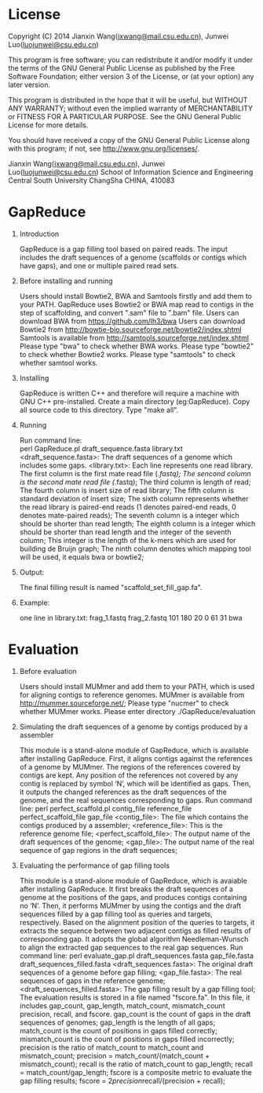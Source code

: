 License
=========

Copyright (C) 2014 Jianxin Wang(jxwang@mail.csu.edu.cn), Junwei Luo(luojunwei@csu.edu.cn)

This program is free software; you can redistribute it and/or
modify it under the terms of the GNU General Public License
as published by the Free Software Foundation; either version 3
of the License, or (at your option) any later version.

This program is distributed in the hope that it will be useful,
but WITHOUT ANY WARRANTY; without even the implied warranty of
MERCHANTABILITY or FITNESS FOR A PARTICULAR PURPOSE.  See the
GNU General Public License for more details.

You should have received a copy of the GNU General Public License
along with this program; if not, see <http://www.gnu.org/licenses/>.

Jianxin Wang(jxwang@mail.csu.edu.cn), Junwei Luo(luojunwei@csu.edu.cn)
School of Information Science and Engineering
Central South University
ChangSha
CHINA, 410083


GapReduce
=================
1) Introduction

	GapReduce is a gap filling tool based on paired reads.
	The input includes the draft sequences of a genome (scaffolds or contigs which have gaps), and one or multiple paired read sets. 

2) Before installing and running
	
	Users should install Bowtie2, BWA and Samtools firstly and add them to your PATH. GapReduce uses Bowtie2 or BWA map read to contigs in the step of scaffolding, and convert ".sam" file to ".bam" file. 
	Users can download BWA from https://github.com/lh3/bwa
	Users can download Bowtie2 from http://bowtie-bio.sourceforge.net/bowtie2/index.shtml 
	Samtools is available from http://samtools.sourceforge.net/index.shtml
	Please type "bwa" to check whether BWA works.
	Please type "bowtie2" to check whether Bowtie2 works.
	Please type "samtools" to check whether samtool works.

3) Installing

	GapReduce is written C++ and therefore will require a machine with GNU C++ pre-installed.
	Create a main directory (eg:GapReduce). Copy all source code to this directory.
	Type "make all".

4) Running

	Run command line:  
	perl GapReduce.pl draft_sequence.fasta library.txt 
	<draft_sequence.fasta>:
		The draft sequences of a genome which includes some gaps.
	<library.txt>:
		Each line represents one read library.
		The first column is the first mate read file (*.fastq);
		The sencond column is the second mate read file (*.fastq);
		The third column is length of read;
		The fourth column is insert size of read library;
		The fifth column is standard deviation of insert size;
		The sixth column represents whether the read library is paired-end reads (1 denotes paired-end reads, 0 denotes mate-paired reads);
		The seventh column is a integer which should be shorter than read length;
		The eighth column is a integer which should be shorter than read length and the integer of the seventh column; This integer is the length of the k-mers which are used for building de Bruijn graph; 
		The ninth column denotes which mapping tool will be used, it equals bwa or bowtie2;

4) Output:

	The final filling result is named "scaffold_set_fill_gap.fa".

5) Example:

	one line in library.txt:
	frag_1.fastq frag_2.fastq 101 180 20 0 61 31 bwa

Evaluation
=================
1) Before evaluation

	Users should install MUMmer and add them to your PATH, which is used for aligning contigs to reference genomes.
	MUMmer is available from http://mummer.sourceforge.net/;
	Please type "nucmer" to check whether MUMmer works.
	Please enter directory ./GapReduce/evaluation

2) Simulating the draft sequences of a genome by contigs produced by a assembler

	This module is a stand-alone module of GapReduce, which is available after installing GapReduce.
	First, it aligns contigs against the references of a genome by MUMmer. The regions of the references covered by contigs are kept. Any position of the references not covered by any contig is replaced by symbol ‘N’, which will be identified as gaps. Then, it outputs the changed references as the draft sequences of the genome, and the real sequences corresponding to gaps. 
	Run command line:
		perl perfect_scaffold.pl contig_file reference_file perfect_scaffold_file gap_file
		<contig_file>:
			The file which contains the contigs produced by a assembler;
		<reference_file>:
			This is the reference genome file;
		<perfect_scaffold_file>:
			The output name of the draft sequences of the genome;
		<gap_file>:
			The output name of the real sequence of gap regions in the draft sequences;

3) Evaluating the performance of gap filling tools

	This module is a stand-alone module of GapReduce, which is avaiable after installing GapReduce.
	It first breaks the draft sequences of a genome at the positions of the gaps, and produces contigs containing no ‘N’. Then, it performs MUMmer by using the contigs and the draft sequences filled by a gap filling tool as queries and targets, respectively. Based on the alignment position of the queries to targets, it extracts the sequence between two adjacent contigs as filled results of corresponding gap. It adopts the global algorithm Needleman-Wunsch to align the extracted gap sequences to the real gap sequences.
	Run command line:
		perl evaluate_gap.pl draft_sequences.fasta gap_file.fasta draft_sequences_filled.fasta
		<draft_sequences.fasta>:
			The original draft sequences of a genome before gap filling;
		<gap_file.fasta>:
			The real sequences of gaps in the reference genome;
		<draft_sequences_filled.fasta>:
			The gap filling result by a gap filling tool;
	The evaluation results is stored in a file named "fscore.fa". 
	In this file, it includes gap_count, gap_length, match_count, mismatch_count precision, recall, and fscore.
		gap_count is the count of gaps in the draft sequences of genomes;
		gap_length is the length of all gaps;
		match_count is the count of positions in gaps filled correctly;
		mismatch_count is the count of positions in gaps filled incorrectly;
		precision is the ratio of match_count to match_count and mismatch_count; precision = match_count/(match_count + mismatch_count);
		recall is the ratio of match_count to gap_length; recall = match_count/gap_length;
		fscore is a composite metric to evaluate the gap filling results; fscore = 2*precision*recall/(precision + recall);
